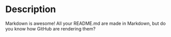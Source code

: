 # Description
Markdown is awesome! All your README.md are made in Markdown, but do you know how GitHub are rendering them?
